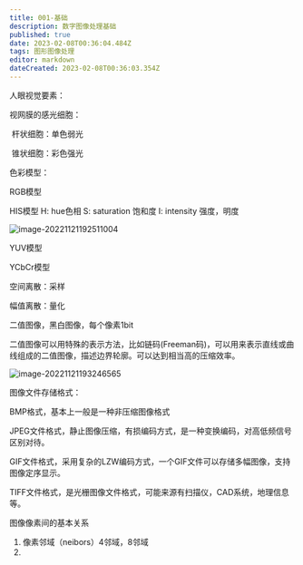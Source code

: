 ```yaml
---
title: 001-基础
description: 数字图像处理基础
published: true
date: 2023-02-08T00:36:04.484Z
tags: 图形图像处理
editor: markdown
dateCreated: 2023-02-08T00:36:03.354Z
---
```


<!-- more -->
<!-- markdownlint-disable MD041 MD002-->

人眼视觉要素：

视网膜的感光细胞：

​	杆状细胞：单色弱光

​	锥状细胞：彩色强光



色彩模型：

RGB模型

HIS模型 H: hue色相 S: saturation 饱和度 I: intensity 强度，明度

![image-20221121192511004](https://yilongdong-blog.oss-cn-hangzhou.aliyuncs.com/img/image-20221121192511004.png)

YUV模型

YCbCr模型



空间离散：采样

幅值离散：量化

二值图像，黑白图像，每个像素1bit

二值图像可以用特殊的表示方法，比如链码(Freeman码)，可以用来表示直线或曲线组成的二值图像，描述边界轮廓。可以达到相当高的压缩效率。

![image-20221121193246565](https://yilongdong-blog.oss-cn-hangzhou.aliyuncs.com/img/image-20221121193246565.png)

图像文件存储格式：

BMP格式，基本上一般是一种非压缩图像格式

JPEG文件格式，静止图像压缩，有损编码方式，是一种变换编码，对高低频信号区别对待。

GIF文件格式，采用复杂的LZW编码方式，一个GIF文件可以存储多幅图像，支持图像定序显示。

TIFF文件格式，是光栅图像文件格式，可能来源有扫描仪，CAD系统，地理信息等。



图像像素间的基本关系

1. 像素邻域（neibors）4邻域，8邻域
2. 
